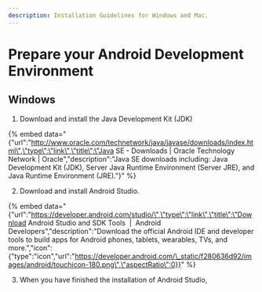 ```yaml
---
description: Installation Guidelines for Windows and Mac.
---
```


# Prepare your Android Development Environment

## Windows

1. Download and install the Java Development Kit \(JDK\)

{% embed data="{\"url\":\"http://www.oracle.com/technetwork/java/javase/downloads/index.html\",\"type\":\"link\",\"title\":\"Java SE - Downloads \| Oracle Technology Network \| Oracle\",\"description\":\"Java SE downloads including: Java Development Kit \(JDK\), Server Java Runtime Environment \(Server JRE\), and Java Runtime Environment \(JRE\).\"}" %}

2.  Download and install Android Studio.

{% embed data="{\"url\":\"https://developer.android.com/studio/\",\"type\":\"link\",\"title\":\"Download Android Studio and SDK Tools  \|  Android Developers\",\"description\":\"Download the official Android IDE and developer tools to build apps for Android phones, tablets, wearables, TVs, and more.\",\"icon\":{\"type\":\"icon\",\"url\":\"https://developer.android.com/\_static/f280636d92/images/android/touchicon-180.png\",\"aspectRatio\":0}}" %}

3. When you have finished the installation of Android Studio, 

